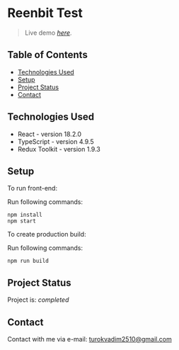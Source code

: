 # Reenbit Test
> Live demo
>  [_here_](https://vadimturok.github.io/reenbit-test/#/). <!-- If you have the project hosted somewhere, include the link here. -->

## Table of Contents
* [Technologies Used](#technologies-used)
* [Setup](#setup)
* [Project Status](#project-status)
* [Contact](#contact)
<!-- * [License](#license) -->


## Technologies Used
- React - version 18.2.0
- TypeScript - version 4.9.5
- Redux Toolkit - version 1.9.3


## Setup
To run front-end:

Run following commands:

```
npm install
npm start
```

To create production build:

Run following commands:

```
npm run build
```

## Project Status
Project is: _completed_


## Contact
Contact with me via e-mail: turokvadim2510@gmail.com


<!-- Optional -->
<!-- ## License -->
<!-- This project is open source and available under the [... License](). -->

